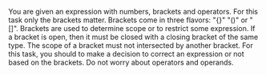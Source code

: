 You are given an expression with numbers, brackets and operators.
For this task only the brackets matter. Brackets come in three flavors: "{}" "()" or "[]".
Brackets are used to determine scope or to restrict some expression. 
If a bracket is open, then it must be closed with a closing bracket of the same type. 
The scope of a bracket must not intersected by another bracket. 
For this task, you should to make a decision to correct an expression or not based on the brackets. 
Do not worry about operators and operands.
